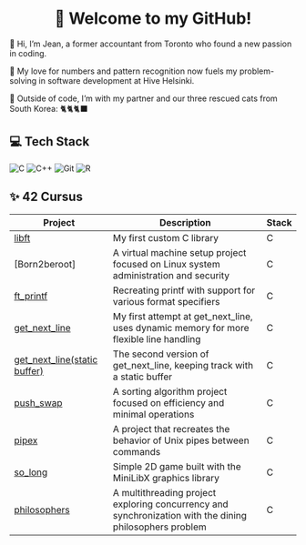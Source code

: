 <h1 align="center">👋 Welcome to my GitHub! </h1>

🌱 Hi, I’m Jean, a former accountant from Toronto who found a new passion in coding.

🔎 My love for numbers and pattern recognition now fuels my problem-solving in software development at Hive Helsinki.

🐾 Outside of code, I’m with my partner and our three rescued cats from South Korea: 🐈🐈🐈‍⬛



## 💻 Tech Stack
![C](https://img.shields.io/badge/c-%2300599C.svg?style=simple&logo=c&logoColor=white)
![C++](https://img.shields.io/badge/c++-%2300599C.svg?style=simple&logo=c%2B%2B&logoColor=white)
![Git](https://img.shields.io/badge/git-%23F05033.svg?style=simple&logo=git&logoColor=white)
![R](https://img.shields.io/badge/r-%23276DC3.svg?style=simple&logo=r&logoColor=white)




## ✨ 42 Cursus
| Project                                                                                  | Description                            | Stack     |
| ---------------------------------------------------------------------------------------- | -------------------------------------- | ---------------- |
| [libft](https://github.com/hkim8877/Libft) | My first custom C library        | C  |
| [Born2beroot] | A virtual machine setup project focused on Linux system administration and security        | C  |
| [ft_printf](https://github.com/hkim8877/ft_printf) | Recreating printf with support for various format specifiers     | C  |
| [get_next_line](https://github.com/hkim8877/get_next_line) | My first attempt at get_next_line, uses dynamic memory for more flexible line handling | C   |
| [get_next_line(static buffer)](https://github.com/hkim8877/get_next_line_2) | The second version of get_next_line, keeping track with a static buffer | C  |
| [push_swap](https://github.com/hkim8877/push_swap) | A sorting algorithm project focused on efficiency and minimal operations        | C  |
| [pipex](https://github.com/hkim8877/pipex) | A project that recreates the behavior of Unix pipes between commands        | C  |
| [so_long](https://github.com/hkim8877/so_long) | Simple 2D game built with the MiniLibX graphics library      | C  |
| [philosophers](https://github.com/hkim8877/philosophers) | A multithreading project exploring concurrency and synchronization with the dining philosophers problem        | C  |






<!--
**hkim8877/hkim8877** is a ✨ _special_ ✨ repository because its `README.md` (this file) appears on your GitHub profile.

Here are some ideas to get you started:

- 🔭 I’m currently working on ...
- 🌱 I’m currently learning ...
- 👯 I’m looking to collaborate on ...
- 🤔 I’m looking for help with ...
- 💬 Ask me about ...
- 📫 How to reach me: ...
- 😄 Pronouns: ...
- ⚡ Fun fact: ...
-->
